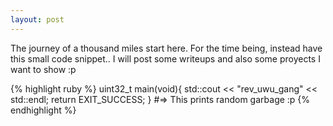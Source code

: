 ```yaml
---
layout: post
---
```

The journey of a thousand miles start here. 
For the time being, instead have this small code snippet.. I will post some writeups and also some proyects I want to show :p

{% highlight ruby %}
uint32_t main(void){
	std::cout << "rev_uwu_gang" << std::endl;
	return EXIT_SUCCESS;
}
#=> This prints random garbage :p
{% endhighlight %}
